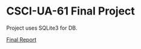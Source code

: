 # CSCI-UA-61 Final Project

Project uses SQLite3 for DB.

[Final Report](https://docs.google.com/document/d/1j8Dr6vhLjwR5KH3crjLCIjaO_IfV-y42gvlPZCQCl_o/edit?usp=sharing)
